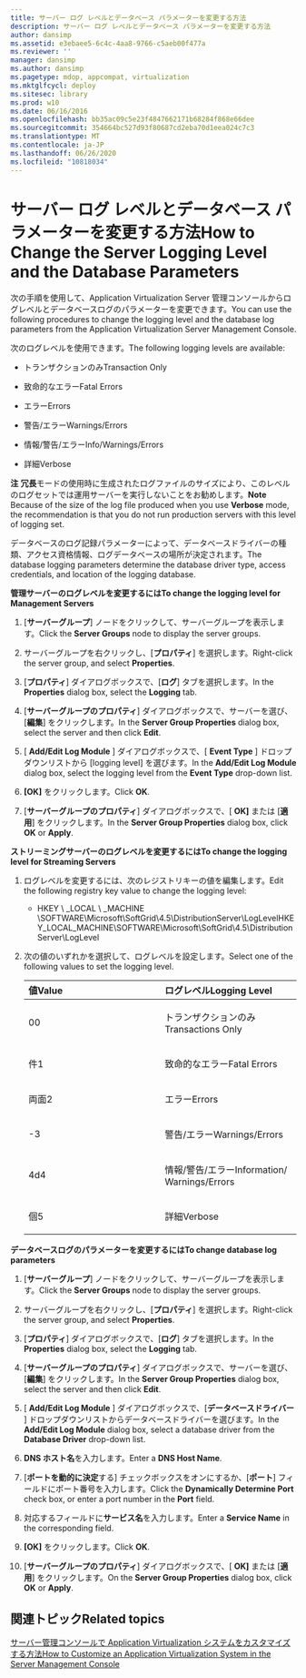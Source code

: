 ```yaml
---
title: サーバー ログ レベルとデータベース パラメーターを変更する方法
description: サーバー ログ レベルとデータベース パラメーターを変更する方法
author: dansimp
ms.assetid: e3ebaee5-6c4c-4aa8-9766-c5aeb00f477a
ms.reviewer: ''
manager: dansimp
ms.author: dansimp
ms.pagetype: mdop, appcompat, virtualization
ms.mktglfcycl: deploy
ms.sitesec: library
ms.prod: w10
ms.date: 06/16/2016
ms.openlocfilehash: bb35ac09c5e23f4847662171b68284f868e66dee
ms.sourcegitcommit: 354664bc527d93f80687cd2eba70d1eea024c7c3
ms.translationtype: MT
ms.contentlocale: ja-JP
ms.lasthandoff: 06/26/2020
ms.locfileid: "10818034"
---
```

# <span data-ttu-id="08808-103">サーバー ログ レベルとデータベース パラメーターを変更する方法</span><span class="sxs-lookup"><span data-stu-id="08808-103">How to Change the Server Logging Level and the Database Parameters</span></span>


<span data-ttu-id="08808-104">次の手順を使用して、Application Virtualization Server 管理コンソールからログレベルとデータベースログのパラメーターを変更できます。</span><span class="sxs-lookup"><span data-stu-id="08808-104">You can use the following procedures to change the logging level and the database log parameters from the Application Virtualization Server Management Console.</span></span>

<span data-ttu-id="08808-105">次のログレベルを使用できます。</span><span class="sxs-lookup"><span data-stu-id="08808-105">The following logging levels are available:</span></span>

-   <span data-ttu-id="08808-106">トランザクションのみ</span><span class="sxs-lookup"><span data-stu-id="08808-106">Transaction Only</span></span>

-   <span data-ttu-id="08808-107">致命的なエラー</span><span class="sxs-lookup"><span data-stu-id="08808-107">Fatal Errors</span></span>

-   <span data-ttu-id="08808-108">エラー</span><span class="sxs-lookup"><span data-stu-id="08808-108">Errors</span></span>

-   <span data-ttu-id="08808-109">警告/エラー</span><span class="sxs-lookup"><span data-stu-id="08808-109">Warnings/Errors</span></span>

-   <span data-ttu-id="08808-110">情報/警告/エラー</span><span class="sxs-lookup"><span data-stu-id="08808-110">Info/Warnings/Errors</span></span>

-   <span data-ttu-id="08808-111">詳細</span><span class="sxs-lookup"><span data-stu-id="08808-111">Verbose</span></span>

<span data-ttu-id="08808-112">**注** **冗長**モードの使用時に生成されたログファイルのサイズにより、このレベルのログセットでは運用サーバーを実行しないことをお勧めします。</span><span class="sxs-lookup"><span data-stu-id="08808-112">**Note** Because of the size of the log file produced when you use **Verbose** mode, the recommendation is that you do not run production servers with this level of logging set.</span></span>

 

<span data-ttu-id="08808-113">データベースのログ記録パラメーターによって、データベースドライバーの種類、アクセス資格情報、ログデータベースの場所が決定されます。</span><span class="sxs-lookup"><span data-stu-id="08808-113">The database logging parameters determine the database driver type, access credentials, and location of the logging database.</span></span>

**<span data-ttu-id="08808-114">管理サーバーのログレベルを変更するには</span><span class="sxs-lookup"><span data-stu-id="08808-114">To change the logging level for Management Servers</span></span>**

1.  <span data-ttu-id="08808-115">[**サーバーグループ**] ノードをクリックして、サーバーグループを表示します。</span><span class="sxs-lookup"><span data-stu-id="08808-115">Click the **Server Groups** node to display the server groups.</span></span>

2.  <span data-ttu-id="08808-116">サーバーグループを右クリックし、[**プロパティ**] を選択します。</span><span class="sxs-lookup"><span data-stu-id="08808-116">Right-click the server group, and select **Properties**.</span></span>

3.  <span data-ttu-id="08808-117">[**プロパティ**] ダイアログボックスで、[**ログ**] タブを選択します。</span><span class="sxs-lookup"><span data-stu-id="08808-117">In the **Properties** dialog box, select the **Logging** tab.</span></span>

4.  <span data-ttu-id="08808-118">[**サーバーグループのプロパティ**] ダイアログボックスで、サーバーを選び、[**編集**] をクリックします。</span><span class="sxs-lookup"><span data-stu-id="08808-118">In the **Server Group Properties** dialog box, select the server and then click **Edit**.</span></span>

5.  <span data-ttu-id="08808-119">[ **Add/Edit Log Module** ] ダイアログボックスで、[ **Event Type** ] ドロップダウンリストから [logging level] を選びます。</span><span class="sxs-lookup"><span data-stu-id="08808-119">In the **Add/Edit Log Module** dialog box, select the logging level from the **Event Type** drop-down list.</span></span>

6.  <span data-ttu-id="08808-120">**[OK]** をクリックします。</span><span class="sxs-lookup"><span data-stu-id="08808-120">Click **OK**.</span></span>

7.  <span data-ttu-id="08808-121">[**サーバーグループのプロパティ**] ダイアログボックスで、[ **OK]** または [**適用**] をクリックします。</span><span class="sxs-lookup"><span data-stu-id="08808-121">In the **Server Group Properties** dialog box, click **OK** or **Apply**.</span></span>

**<span data-ttu-id="08808-122">ストリーミングサーバーのログレベルを変更するには</span><span class="sxs-lookup"><span data-stu-id="08808-122">To change the logging level for Streaming Servers</span></span>**

1.  <span data-ttu-id="08808-123">ログレベルを変更するには、次のレジストリキーの値を編集します。</span><span class="sxs-lookup"><span data-stu-id="08808-123">Edit the following registry key value to change the logging level:</span></span>

    -   <span data-ttu-id="08808-124">HKEY \ _LOCAL \ _MACHINE \\SOFTWARE\\Microsoft\\SoftGrid\\4.5\\DistributionServer\\LogLevel</span><span class="sxs-lookup"><span data-stu-id="08808-124">HKEY\_LOCAL\_MACHINE\\SOFTWARE\\Microsoft\\SoftGrid\\4.5\\DistributionServer\\LogLevel</span></span>

2.  <span data-ttu-id="08808-125">次の値のいずれかを選択して、ログレベルを設定します。</span><span class="sxs-lookup"><span data-stu-id="08808-125">Select one of the following values to set the logging level.</span></span>

    <table>
    <colgroup>
    <col width="50%" />
    <col width="50%" />
    </colgroup>
    <thead>
    <tr class="header">
    <th align="left"><span data-ttu-id="08808-126">値</span><span class="sxs-lookup"><span data-stu-id="08808-126">Value</span></span></th>
    <th align="left"><span data-ttu-id="08808-127">ログレベル</span><span class="sxs-lookup"><span data-stu-id="08808-127">Logging Level</span></span></th>
    </tr>
    </thead>
    <tbody>
    <tr class="odd">
    <td align="left"><p><span data-ttu-id="08808-128">0</span><span class="sxs-lookup"><span data-stu-id="08808-128">0</span></span></p></td>
    <td align="left"><p><span data-ttu-id="08808-129">トランザクションのみ</span><span class="sxs-lookup"><span data-stu-id="08808-129">Transactions Only</span></span></p></td>
    </tr>
    <tr class="even">
    <td align="left"><p><span data-ttu-id="08808-130">件</span><span class="sxs-lookup"><span data-stu-id="08808-130">1</span></span></p></td>
    <td align="left"><p><span data-ttu-id="08808-131">致命的なエラー</span><span class="sxs-lookup"><span data-stu-id="08808-131">Fatal Errors</span></span></p></td>
    </tr>
    <tr class="odd">
    <td align="left"><p><span data-ttu-id="08808-132">両面</span><span class="sxs-lookup"><span data-stu-id="08808-132">2</span></span></p></td>
    <td align="left"><p><span data-ttu-id="08808-133">エラー</span><span class="sxs-lookup"><span data-stu-id="08808-133">Errors</span></span></p></td>
    </tr>
    <tr class="even">
    <td align="left"><p><span data-ttu-id="08808-134">-</span><span class="sxs-lookup"><span data-stu-id="08808-134">3</span></span></p></td>
    <td align="left"><p><span data-ttu-id="08808-135">警告/エラー</span><span class="sxs-lookup"><span data-stu-id="08808-135">Warnings/Errors</span></span></p></td>
    </tr>
    <tr class="odd">
    <td align="left"><p><span data-ttu-id="08808-136">4d</span><span class="sxs-lookup"><span data-stu-id="08808-136">4</span></span></p></td>
    <td align="left"><p><span data-ttu-id="08808-137">情報/警告/エラー</span><span class="sxs-lookup"><span data-stu-id="08808-137">Information/ Warnings/Errors</span></span></p></td>
    </tr>
    <tr class="even">
    <td align="left"><p><span data-ttu-id="08808-138">個</span><span class="sxs-lookup"><span data-stu-id="08808-138">5</span></span></p></td>
    <td align="left"><p><span data-ttu-id="08808-139">詳細</span><span class="sxs-lookup"><span data-stu-id="08808-139">Verbose</span></span></p></td>
    </tr>
    </tbody>
    </table>

     

**<span data-ttu-id="08808-140">データベースログのパラメーターを変更するには</span><span class="sxs-lookup"><span data-stu-id="08808-140">To change database log parameters</span></span>**

1.  <span data-ttu-id="08808-141">[**サーバーグループ**] ノードをクリックして、サーバーグループを表示します。</span><span class="sxs-lookup"><span data-stu-id="08808-141">Click the **Server Groups** node to display the server groups.</span></span>

2.  <span data-ttu-id="08808-142">サーバーグループを右クリックし、[**プロパティ**] を選択します。</span><span class="sxs-lookup"><span data-stu-id="08808-142">Right-click the server group, and select **Properties**.</span></span>

3.  <span data-ttu-id="08808-143">[**プロパティ**] ダイアログボックスで、[**ログ**] タブを選択します。</span><span class="sxs-lookup"><span data-stu-id="08808-143">In the **Properties** dialog box, select the **Logging** tab.</span></span>

4.  <span data-ttu-id="08808-144">[**サーバーグループのプロパティ**] ダイアログボックスで、サーバーを選び、[**編集**] をクリックします。</span><span class="sxs-lookup"><span data-stu-id="08808-144">In the **Server Group Properties** dialog box, select the server and then click **Edit**.</span></span>

5.  <span data-ttu-id="08808-145">[ **Add/Edit Log Module** ] ダイアログボックスで、[**データベースドライバー** ] ドロップダウンリストからデータベースドライバーを選びます。</span><span class="sxs-lookup"><span data-stu-id="08808-145">In the **Add/Edit Log Module** dialog box, select a database driver from the **Database Driver** drop-down list.</span></span>

6.  <span data-ttu-id="08808-146">**DNS ホスト名**を入力します。</span><span class="sxs-lookup"><span data-stu-id="08808-146">Enter a **DNS Host Name**.</span></span>

7.  <span data-ttu-id="08808-147">[**ポートを動的に決定**する] チェックボックスをオンにするか、[**ポート**] フィールドにポート番号を入力します。</span><span class="sxs-lookup"><span data-stu-id="08808-147">Click the **Dynamically Determine Port** check box, or enter a port number in the **Port** field.</span></span>

8.  <span data-ttu-id="08808-148">対応するフィールドに**サービス名**を入力します。</span><span class="sxs-lookup"><span data-stu-id="08808-148">Enter a **Service Name** in the corresponding field.</span></span>

9.  <span data-ttu-id="08808-149">**[OK]** をクリックします。</span><span class="sxs-lookup"><span data-stu-id="08808-149">Click **OK**.</span></span>

10. <span data-ttu-id="08808-150">[**サーバーグループのプロパティ**] ダイアログボックスで、[ **OK]** または [**適用**] をクリックします。</span><span class="sxs-lookup"><span data-stu-id="08808-150">On the **Server Group Properties** dialog box, click **OK** or **Apply**.</span></span>

## <span data-ttu-id="08808-151">関連トピック</span><span class="sxs-lookup"><span data-stu-id="08808-151">Related topics</span></span>


[<span data-ttu-id="08808-152">サーバー管理コンソールで Application Virtualization システムをカスタマイズする方法</span><span class="sxs-lookup"><span data-stu-id="08808-152">How to Customize an Application Virtualization System in the Server Management Console</span></span>](how-to-customize-an-application-virtualization-system-in-the-server-management-console.md)

 

 





